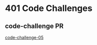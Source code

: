 # 401 Code Challenges

## code-challenge PR 

[code-challenge-05](https://github.com/YazanAlaiwah-401-advanced-javascript/data-structures-and-algorithms/pull/4)






<!-- # Array Shift

i know some biult in function will make easyer but its not allow so i use just loop

## Challenge

the challenge is to add and remove middel elements without using and biuld in functions

## Approach & Efficiency

the time complexity id O(1)

## Solution

![class02](./assets/class02.png)

# Reverse an Array

I know for loop and Recursion before

## Challenge

the challenge is to make array reversed using for and Recursion without biult in functions

## Approach & Efficiency

the time complexity id O(1)

## Solution

![class01](./assets/class01.png) -->
